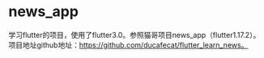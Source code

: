 # news_app
学习flutter的项目，使用了flutter3.0。参照猫哥项目news_app（flutter1.17.2）。项目地址github地址：https://github.com/ducafecat/flutter_learn_news。

